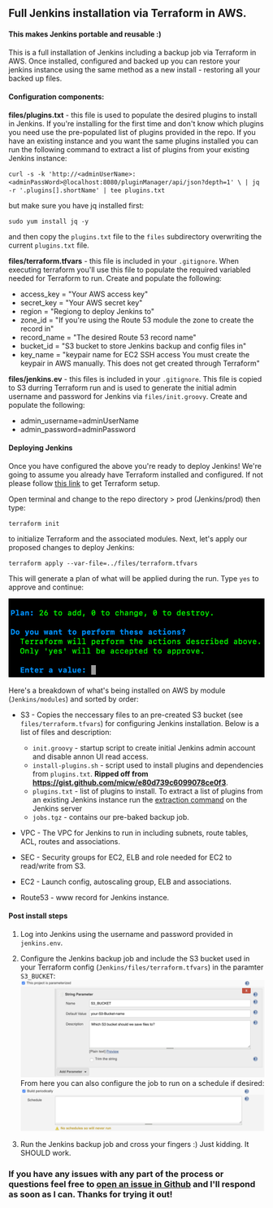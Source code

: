 ## Full Jenkins installation via Terraform in AWS.
#### This makes Jenkins portable and reusable :)

This is a full installation of Jenkins including a backup job via Terraform in AWS. Once installed, configured and backed up you can restore your jenkins instance using the same method as a new install - restoring all your backed up files.

#### Configuration components:
**files/plugins.txt** - this file is used to populate the desired plugins to install in Jenkins. If you're installing for the first time and don't know which plugins you need use the pre-populated list of plugins provided in the repo. If you have an existing instance and you want the same plugins installed you can run the following command to extract a list of plugins from your existing Jenkins instance:
```Shell
curl -s -k 'http://<adminUserName>:<adminPassWord>@localhost:8080/pluginManager/api/json?depth=1' \ | jq -r '.plugins[].shortName' | tee plugins.txt
```
but make sure you have jq installed first:
```Shell
sudo yum install jq -y
```
and then copy the `plugins.txt` file to the `files` subdirectory overwriting the current `plugins.txt` file.

**files/terraform.tfvars** - this file is included in your `.gitignore`. When executing terraform you'll use this file to populate the required variabled needed for Terraform to run. Create and populate the following:
- access_key = "Your AWS access key"
- secret_key = "Your AWS secret key"
- region = "Regiong to deploy Jenkins to"
- zone_id = "If you're using the Route 53 module the zone to create the record in"
- record_name = "The desired Route 53 record name"
- bucket_id = "S3 bucket to store Jenkins backup and config files in"
- key_name = "keypair name for EC2 SSH access You must create the keypair in AWS manually. This does not get created through Terraform"

**files/jenkins.ev** - this files is included in your `.gitignore`. This file is copied to S3 durring Terraform run and is used to generate the initial admin username and password for Jenkins via `files/init.groovy`. Create and populate the following:
- admin_username=adminUserName
- admin_password=adminPassword

#### Deploying Jenkins
Once you have configured the above you're ready to deploy Jenkins! We're going to assume you already have Terraform installed and configured. If not please follow [this link](https://learn.hashicorp.com/terraform/getting-started/install.html) to get Terraform setup.

Open terminal and change to the repo directory > prod (Jenkins/prod) then type:
```Shell
terraform init
```
to initialize Terraform and the associated modules. Next, let's apply our proposed changes to deploy Jenkins:
```Shell
terraform apply --var-file=../files/terraform.tfvars
```
This will generate a plan of what will be applied during the run. Type `yes` to approve and continue:

![apply_plan.png](/readmeFiles/apply_plan.png)

Here's a breakdown of what's being installed on AWS by module (`Jenkins/modules`) and sorted by order:
- S3 - Copies the neccessary files to an pre-created S3 bucket (see `files/terraform.tfvars`) for configuring Jenkins installation. Below is a list of files and description:
    - `init.groovy` - startup script to create initial Jenkins admin account and disable annon UI read access.
    - `install-plugins.sh` - script used to install plugins and dependencies from `plugins.txt`. **Ripped off from https://gist.github.com/micw/e80d739c6099078ce0f3**.
    - `plugins.txt` - list of plugins to install. To extract a list of plugins from an existing Jenkins instance run the [extraction command](#configuration-components) on the Jenkins server
    - `jobs.tgz` - contains our pre-baked backup job.

- VPC - The VPC for Jenkins to run in including subnets, route tables, ACL, routes and associations.
- SEC - Security groups for EC2, ELB and role needed for EC2 to read/write from S3.
- EC2 - Launch config, autoscaling group, ELB and associations.
- Route53 - www record for Jenkins instance.

#### Post install steps
1. Log into Jenkins using the username and password provided in `jenkins.env`.

2. Configure the Jenkins backup job and include the S3 bucket used in your Terraform config (`Jenkins/files/terraform.tfvars`) in the paramter `S3_BUCKET`: ![config_param.png](/readmeFiles/config_param.png) From here you can also configure the job to run on a schedule if desired: ![config_schedule.png](/readmeFiles/config_schedule.png)

3. Run the Jenkins backup job and cross your fingers :) Just kidding. It SHOULD work.

### If you have any issues with any part of the process or questions feel free to [open an issue in Github](https://github.com/bspeagle/Jenkins/issues) and I'll respond as soon as I can. Thanks for trying it out!